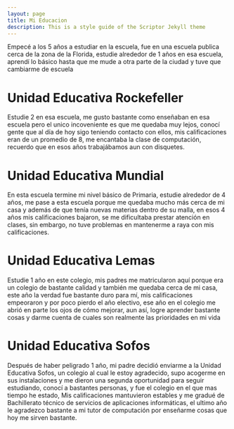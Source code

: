 ```yaml
---
layout: page
title: Mi Educacion
description: This is a style guide of the Scriptor Jekyll theme
---
```


Empecé a los 5 años a estudiar en la escuela, fue en una escuela publica cerca de la zona de la Florida, estudie alrededor de 1 años en esa escuela, aprendí lo básico hasta que me mude a otra parte de la ciudad y tuve que cambiarme de escuela

# Unidad Educativa Rockefeller

Estudie 2 en esa escuela, me gusto bastante como enseñaban en esa escuela pero el unico incoveniente es que me quedaba muy lejos, conocí gente que al día de hoy sigo teniendo contacto con ellos, mis calificaciones eran de un promedio de 8, me encantaba la clase de computación, recuerdo que en esos años trabajábamos aun con disquetes.


# Unidad Educativa Mundial

En esta escuela termine mi nivel básico de Primaria, estudie alrededor de 4 años, me pase a esta escuela porque me quedaba mucho más cerca de mi casa y además de que tenía nuevas materias dentro de su malla, en esos 4 años mis calificaciones bajaron, se me dificultaba prestar atención en clases, sin embargo, no tuve problemas en mantenerme a raya con mis calificaciones.


# Unidad Educativa Lemas

Estudie 1 año en este colegio, mis padres me matricularon aquí porque era un colegio de bastante calidad y también me quedaba cerca de mi casa, este año la verdad fue bastante duro para mí, mis calificaciones empeoraron y por poco pierdo el año electivo, ese año en el colegio me abrió en parte los ojos de cómo mejorar, aun así, logre aprender bastante cosas y darme cuenta de cuales son realmente las prioridades en mi vida


# Unidad Educativa Sofos

Después de haber peligrado 1 año, mi padre decidió enviarme a la Unidad Educativa Sofos, un colegio al cual le estoy agradecido, supo acogerme en sus instalaciones y me dieron una segunda oportunidad para seguir estudiando, conocí a bastantes personas, y fue el colegio en el que mas tiempo he estado, Mis calificaciones mantuvieron estables y me gradué  de Bachillerato técnico de servicios de aplicaciones informáticas, el ultimo año le agradezco bastante a mi tutor de computación por enseñarme cosas que hoy me sirven bastante.
